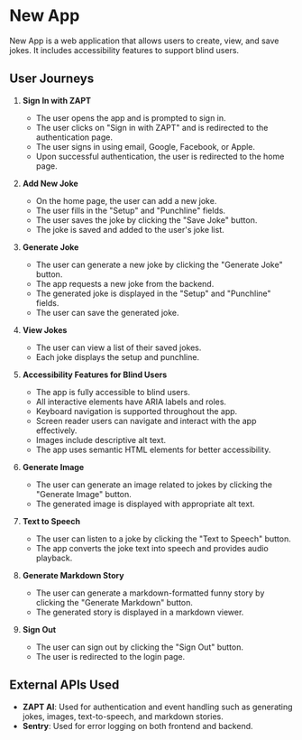 # New App

New App is a web application that allows users to create, view, and save jokes. It includes accessibility features to support blind users.

## User Journeys

1. **Sign In with ZAPT**
   - The user opens the app and is prompted to sign in.
   - The user clicks on "Sign in with ZAPT" and is redirected to the authentication page.
   - The user signs in using email, Google, Facebook, or Apple.
   - Upon successful authentication, the user is redirected to the home page.

2. **Add New Joke**
   - On the home page, the user can add a new joke.
   - The user fills in the "Setup" and "Punchline" fields.
   - The user saves the joke by clicking the "Save Joke" button.
   - The joke is saved and added to the user's joke list.

3. **Generate Joke**
   - The user can generate a new joke by clicking the "Generate Joke" button.
   - The app requests a new joke from the backend.
   - The generated joke is displayed in the "Setup" and "Punchline" fields.
   - The user can save the generated joke.

4. **View Jokes**
   - The user can view a list of their saved jokes.
   - Each joke displays the setup and punchline.

5. **Accessibility Features for Blind Users**
   - The app is fully accessible to blind users.
   - All interactive elements have ARIA labels and roles.
   - Keyboard navigation is supported throughout the app.
   - Screen reader users can navigate and interact with the app effectively.
   - Images include descriptive alt text.
   - The app uses semantic HTML elements for better accessibility.

6. **Generate Image**
   - The user can generate an image related to jokes by clicking the "Generate Image" button.
   - The generated image is displayed with appropriate alt text.

7. **Text to Speech**
   - The user can listen to a joke by clicking the "Text to Speech" button.
   - The app converts the joke text into speech and provides audio playback.

8. **Generate Markdown Story**
   - The user can generate a markdown-formatted funny story by clicking the "Generate Markdown" button.
   - The generated story is displayed in a markdown viewer.

9. **Sign Out**
   - The user can sign out by clicking the "Sign Out" button.
   - The user is redirected to the login page.

## External APIs Used

- **ZAPT AI**: Used for authentication and event handling such as generating jokes, images, text-to-speech, and markdown stories.
- **Sentry**: Used for error logging on both frontend and backend.